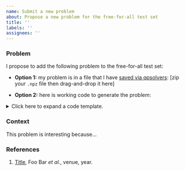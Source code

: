 ```yaml
---
name: Submit a new problem
about: Propose a new problem for the free-for-all test set
title: ''
labels: ''
assignees: ''
---
```


### Problem

I propose to add the following problem to the free-for-all test set:

- **Option 1:** my problem is in a file that I have [saved via qpsolvers](https://qpsolvers.github.io/qpsolvers/quadratic-programming.html#qpsolvers.problem.Problem.save): [zip your ``.npz`` file then drag-and-drop it here]

- **Option 2:** here is working code to generate the problem:

<details>
<summary>Click here to expand a code template.</summary>

```python
#!/usr/bin/env python3
# -*- coding: utf-8 -*-
#
# Make sure you fill out all <FIELDS> below:
#
# - COPYRIGHT_HOLDER: you or your employer.
# - DESCRIPTION: Describe your problem for interested readers.
# - PROBLEM_CODE: Name your problem in up to eight capital letters.
#
# Copyright 2023 <COPYRIGHT_HOLDER>
# SPDX-License-Identifier: Apache-2.0

"""<DESCRIPTION>"""

from os import path

from qpbenchmark.problem import Problem

# Cost: 1/2 x^T P x + q^T x
P = ...
q = ...

# Linear inequalities (None to disable): G x <= h
G = ...
h = ...

# Linear equalities (None to disable): A x == b
A = ...
b = ...

# Box inequalities (None to disable): lb <= x <= ub
lb = ...
ub = ...

if __name__ == "__main__":
    problem = Problem(P, q, G, h, A, b, lb, ub, name="<PROBLEM_CODE>")
    script_dir = path.dirname(path.abspath(__file__))
    data_dir = path.realpath(path.join(script_dir, "../data"))
    problem.save(f"{data_dir}/{problem.name}.npz")
```

</details>

### Context

<!-- How did this problem arise? Why is it interesting to add it to the benchmark? -->

This problem is interesting because...

### References

<!-- If the problem is detailed in a report or research paper, put the relevant references here. -->

1. [Title](link), Foo Bar *et al.*, venue, year.
